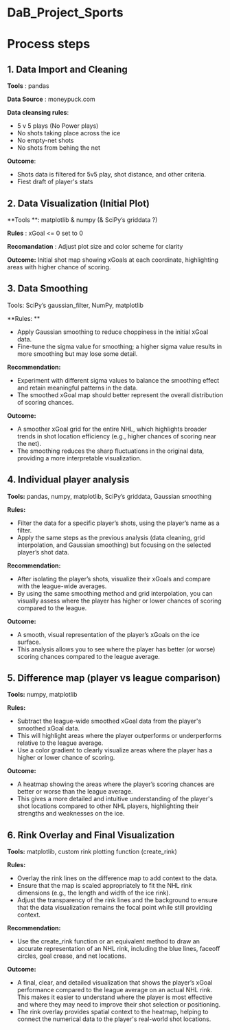 # DaB_Project_Sports


# Process steps

## 1. Data Import and Cleaning
**Tools** : pandas

**Data Source** : moneypuck.com

**Data cleansing rules**: 
  - 5 v 5 plays (No Power plays)
  - No shots taking place across the ice
  - No empty-net shots
  - No shots from behing the net

**Outcome**: 

  - Shots data is filtered for 5v5 play, shot distance, and other criteria.
  - Fiest draft of player's stats


## 2. Data Visualization (Initial Plot)
**Tools **: matplotlib & numpy (& SciPy’s griddata ?)

**Rules** : xGoal <= 0 set to 0

**Recomandation** : Adjust plot size and color scheme for clarity

**Outcome:** Initial shot map showing xGoals at each coordinate, highlighting areas with higher chance of scoring.


## 3. Data Smoothing
Tools: SciPy’s gaussian_filter, NumPy, matplotlib

**Rules: **

  - Apply Gaussian smoothing to reduce choppiness in the initial xGoal data.
  - Fine-tune the sigma value for smoothing; a higher sigma value results in more smoothing but may lose some detail.

**Recommendation:**

  - Experiment with different sigma values to balance the smoothing effect and retain meaningful patterns in the data.
  - The smoothed xGoal map should better represent the overall distribution of scoring chances.

**Outcome:**

  - A smoother xGoal grid for the entire NHL, which highlights broader trends in shot location efficiency (e.g., higher chances of scoring near the net).
  - The smoothing reduces the sharp fluctuations in the original data, providing a more interpretable visualization.

## 4. Individual player analysis 
**Tools:** pandas, numpy, matplotlib, SciPy’s griddata, Gaussian smoothing

**Rules:**

  - Filter the data for a specific player’s shots, using the player’s name as a filter.
  - Apply the same steps as the previous analysis (data cleaning, grid interpolation, and Gaussian smoothing) but focusing on the selected player’s shot data.

**Recommendation:**

  - After isolating the player’s shots, visualize their xGoals and compare with the league-wide averages.
  - By using the same smoothing method and grid interpolation, you can visually assess where the player has higher or lower chances of scoring compared to the league.

**Outcome:**

  - A smooth, visual representation of the player’s xGoals on the ice surface.
  - This analysis allows you to see where the player has better (or worse) scoring chances compared to the league average.


## 5. Difference map (player vs league comparison)
**Tools:** numpy, matplotlib

**Rules:**

  - Subtract the league-wide smoothed xGoal data from the player's smoothed xGoal data.
  - This will highlight areas where the player outperforms or underperforms relative to the league average.
  - Use a color gradient to clearly visualize areas where the player has a higher or lower chance of scoring.

**Outcome:**

  - A heatmap showing the areas where the player’s scoring chances are better or worse than the league average.
  - This gives a more detailed and intuitive understanding of the player's shot locations compared to other NHL players, highlighting their strengths and weaknesses on the ice.


## 6. Rink Overlay and Final Visualization
**Tools:** matplotlib, custom rink plotting function (create_rink)

**Rules:**

  - Overlay the rink lines on the difference map to add context to the data.
  - Ensure that the map is scaled appropriately to fit the NHL rink dimensions (e.g., the length and width of the ice rink).
  - Adjust the transparency of the rink lines and the background to ensure that the data visualization remains the focal point while still providing context.

**Recommendation:**

  - Use the create_rink function or an equivalent method to draw an accurate representation of an NHL rink, including the blue lines, faceoff circles, goal crease, and net locations.

**Outcome:**

  - A final, clear, and detailed visualization that shows the player’s xGoal performance compared to the league average on an actual NHL rink. This makes it easier to understand where the player is most effective and where they may need to improve their shot selection or positioning.
  - The rink overlay provides spatial context to the heatmap, helping to connect the numerical data to the player's real-world shot locations.


